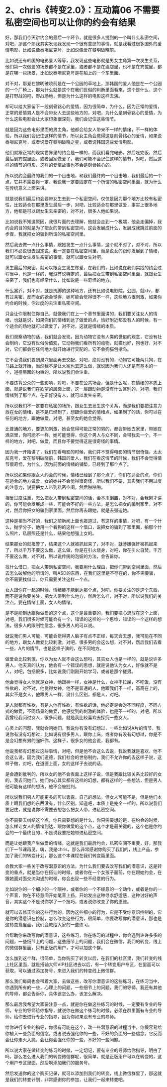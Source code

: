 # 2、chris《转变2.0》：互动篇06 不需要私密空间也可以让你的约会有结果

好，那我们今天讲约会的最后一个环节，就是很多人提到的一个叫什么私密空间，对吧，那这个那我其实发现我发现一个很有意思的事情，就是我看过很多国外的爱情电影，比如说像泰坦尼克号，比如说像爱在黎明破晓前。

比如说还有韩国的电影爱人等等，我发现这些电影就是男女主角第一次发生关系，他们第一次做爱的场景都不是在家里，或者都不是在酒店里，也不是在宾馆里，都是在哪一些场景，比如说泰坦尼克号是在船上的一个车里面。

对不对，那爱在黎明破晓前是在一个公园的草地上，那韩国的爱人他是在一个公园的一个厂椅上，那为什么就是这个在我们世俗的判断里面看来，这个是什么，这个是打野战的吧，野战场地，但是为什么这样的电影这样去演。

却可以给大家留下一段刻骨铭心的爱情，因为很简单，为什么，因为正常的爱情，正常的爱情男人是不会带女人去这些地方的，对吧，为什么是刻骨铭心的爱情，为什么这些电影会让大家印象很深刻，我们会记住这些情节。

就是因为这些电影里面的男主角，他都会给女人带来不一样的情绪，不一样的体验，所以我们会记住这样的情节，所以女主角会觉得这是刻骨铭心的爱情，如果说泰坦尼克号，或者说爱在黎明破晓之星，或者说韩国这些爱情电影。

他们就跟正常的现实世界里的约会是一样的，而我们看完电影，然后吃完饭，然后最后到宾馆里面，或者回家做爱了，我们可能不会记住这样的情节，对吧，然后这样的情节的电影，这样的爱情故事也不会是刻骨铭心的。

所以说约会最终的我们的一个目击地，和我们最终的一个目击地，我们最后的一个点，它并不需要你一定，我说我一定要固定在一个所谓的私密空间里面，就为什么在传统意义上面来讲。

就是说我们最后约会要带女生去到一个私密空间，仅仅是因为那个地方比较有私密性，比较适合在那里发生最后一步，对吧，比较适合在那里做爱，事实上很多地方，他都是可以跟女生去亲密的，对不对，很多人他如果说。

比如说我不知道原因，我很片面的去理解，他就会走到一个极端，他会走偏掉，我约会的目的就是为了把女的带到私密空间，这会发展成什么，发展成我跳过前面的步骤，我就把女的骗到所谓的私密空间里。

然后我去做一点什么事情，跟她发生一点什么事情，这个就不对了，对不对，所以我们不必说很去固定说，我一定要在私密空间里，而是说女的跟你发展到了情绪，就可以跟女生发生亲密的事情，就可以跟女生对吧。

发生最后的亲密，就可以跟女生发生做爱，在我们的，比如说在我们实践的约会过程当中，也是一样的，我没有说特定的，最后把女生带到私密空间里面，就跟女生亲密了，我们也有经常什么，比如说是一些奇怪的地方。

什么富乔，对不对，就是洗脚的这种地方，还有比如说电影院，公园，就ktv，都有过亲密，反而女的她会觉得，她可能会觉得很不一样，这些地方很刺激，如果你约会的时候，你过度的去注重私密空间。

只会让你限制住你自己，就像我们在上一个章节里面讲的，我们要关注女人的情绪，也就是说，如果你们的情绪到达了做爱的点，恰好附近都没有人的时候，有一个适合的场地就可以做爱了，对不对，这就是情绪的本质。

我们观察动物的话，我们就会发现，因为动物它没有人类的世俗的观念，它没有社会制约，它没有世俗价值观，它动物我们看所有的动物，就猫也好，狗也好，对不对，它们都会在任何地方就开始进行交配的，它不会狗猫包括鸟。

它不会说我们要到巢穴里面再去交配，对吧，绝对没有的，动物它可能两只狗，在马路上就开始，当然我不是让大家也去这么做，就说因为我们人还是有基本的一个，道德层面的约束的，所以说我们会注重。

不要违背公众的一些影响，对吧，不要在公共场合，但是什么呢，在情绪的本质上面，就是说我们在欲望的层面上面，这一层跟动物是没有什么区别的，对吧，我们情绪到了那个点，在正好没有人，就可以发生亲密。

所以说我们不一定要在私密的场所，跟女生去发生这个关系，而是我们要把注意力放在女的情绪，是不是已经到了，想跟你做爱的情绪点，如果到了的话，你可以在任何的地方，跟他做爱，对吧，甚至女的她会觉得。

比普通的地方，要更加刺激，她会觉得可能正常的男的，都会带她去家里，带她在酒店里，你可能不一样，她可能觉得，你这个男人与众不同，会带我去一个，不一样的地方，对吧，做爱，而且你不要觉得这是很奇怪的事情。

因为我一开始讲了，我们在看电影的时候，我们并不觉得电影的情节很奇怪，太太尼克号，爱在黎明破晓前，韩国的爱人，我们在看这情节的时候，我们不会觉得情节很奇怪，为什么，因为前面的情绪的铺垫，已经到了那个点了。

所以说如果你跟女人约会的时候，情绪已经到了那个点了，你们在适合的点，你们在适合的地方做爱，女的她并不会觉得很奇怪，所以我们不要，其实我们不用过度的注意力，说要把女人带到私密空间，然后啪啪啪。

相反过度注重，怎么把女人带到私密空间的话，会本末倒置，对不对，会我刚才讲的，你可能会发展成一些，可能会不好的一些方法，是怎么把女的骗到家里，对不对，然后你把女的骗到家里面，然后你再去跟她，就是去强迫她。

这种是相当不好的，我们之前新闻上面也报道过，有这样的事情，对吧，有一个什么，抛学分子，他用一个看狗的这样一个借口，说把女的骗到了家里面，拍那个什么照片，私房照还是什么，结果他想强上女的。

结果那女的就报警了，结果这个人就被抓起来了，对不对，就涉嫌强奸被抓起来了，所以千万不要这么做，这么做，你是在引火烧身，对吧，你在引火自焚，千万不要这么做，对不对，所以说传统的泡妞的方法，会告诉你。

找什么借口，把女人带到私密空间，我要用什么理由，把你们带到空间里面，然后去怎么破解他的所谓的，叫ASD的东西，在我们这里是不存在的，你不需要骗，你不需要找借口，你只需要关注这样一个点。

女人跟你在一起的时候，情绪能不能到达那个点，对吧，你要关注的是这个东西，而不是说你要关注，把女人带到什么地方，然后怎么样，对不对，所以说我们的关注点，要在情绪上面，女人的情绪。

是不是能到达跟你做爱的这个点，这个是最重要的，我们要把心思放在这个上面，对吧，我们很多时候可能会有一个，错误的这样的一个思维，错误的一个这样的想法，很多人的限制性信念，很多男人的可以说。

就说我们男人可能，可能会觉得男人脑子有点不正经，每天会去想，我可能在不同的地方，跟女人做爱比较刺激，对吧，很多男的会这么想，对不对，然后我们去看一些，A片的情节，也是这样子演的，在不同地方。

做爱会比较刺激，你以为女人就不会这么想吗，其实女人也是一样的，就是说许多男人，他天真的认为，他会有一个错误的思想，就是说他认为女人，好像就不是人，对吧，包括很多，比如说我们刚刚开始学习，或者是那个搓男。

他会觉得女人他就是女神，他跟神一样，女神是什么，女神不拉屎，不吃饭，没有性欲的，对不对，他觉得女神，他不是普通的人，他跟我们不一样，高高在上的，其实不是女人，他跟男人一样，没什么区别，都是人，对吧。

是人就都有性欲，有是人他有性欲，有性欲的话，他必定是会对不同程度，不同方式的做爱，不同场景的做爱，他感觉到的刺激的体验，也是不一样的，对吧，所以我曾经我问过女人，很多问题，就是我比较喜欢去探究一些女人。

心灵上的问题，我就会问她们，我说你有没有幻想过，一些比如说A片的情节，我说你有没有幻想过，比如说有很多男人，跟你上床，或者你有没有幻想过，你是不是会幻想有男的强奸你，这样子，很多女的他会说，我都有。

他说我都有幻想过这些事情，对吧，但是他不会这么去说，我说我就是喜欢，他不会这么说，因为我们道德，我们社会的世俗制约，我们不允许你的去这样子说，这样子做，对吧，在道德上面，女的这样子去说的话。

是会遭到批判的，所以女的他不会表面上这样子说，但是我跟比较关系比较好的女的，我去问她们，她们内心其实都有这样的幻想，都有这样的一些想法，但是男人他可能有这样的想法，他不会被批判。

所以说我们男人可能更多的可以表露，自己的想法，但女人可能不是，但是他们本质上跟我们想的东西没有，什么区别，知道吧，本质上是完全一样的，所以说我们要记住，就是说你不需要去想怎么把女人带，进私密空间。

你不需要去纠结这个点，你只需要想的是什么，你只需要想的是，在约会的时候，怎么样让女人的情绪到达，跟你做爱的这个点，这个才是最关键的，这个也是你约会的一个最终目的，不是说我要把她带进私密空间。

而是让她跟我产生做爱的情绪，这就是我们最后约会，私密空间不重要，好，那我们下一节课再见，嗨，我是chris，那么非常感谢你购买了我们的，线上产品，参加了我们的转变计划，那么这个本课程在我们转变篇里面。

会教大家一些关于改写潜意识的方法，为什么我们要去改写我们的潜意识，这是转变的重点，就是当你在搭讪的时候，或者你在一个女孩子面前，你在跟她约会，在跟她面对面交流沟通的时候，你会出现一些不经意的行为。

比如说你的一个细小的一个眼神，或者你的一个不经意的一个动作，或者是你的一个声音，你在不经意间开始尾音上扬，开始发出这种寻求舒适感，这种讨好的声音，其实这个不是说你学了一个技巧，或者说你改变了你的思维。

就可以去修正你的这些行为的，因为这些细小的行为，它是不受你意识控制的，它是你的潜意识在控制，怎么改变这些行为，很简单，你要改写你的潜意识，那也是这转变篇里面，我们会教给大家的一些练习。

会帮助你来改写你的潜意识，这些练习，你在练习的过程中，你会遇到许许多多的问题，一些细节上的问题，这些细节上的问题，我们会在微信，我们的转变，线上的微信群里面，只有正版的用户，才可以加这个群。

怎么加到这个群，很简单，当你购买了转变以后，在我们的社区里，我们转变的线上社区里面，就是搭讪大师VIP社区进去以后，有一个转变用户专区，在里面可以获取，可以通过添加符号，来进入我们的转变线上微信群。

那么我们每周也会带着大家，去做这些，改写你潜意识的这些练习，在练习当中，你遇到所有的一些，心理上的问题，一些细节上的问题，我们的导师，我还有其他的导师，都会告诉你，具体该怎么办，该怎么解决。

那么最后我希望大家要注意一点，就是你在做这些练习的时候，一定要有专业的导师，专业的导师给你指导，就说你在做这个练习的时候，必须在群里面有专业的导师，给你去进行专业的指导，因为你如果没有专业的导师。

给你进行专业的指导，你很有可能在这个，改一些潜意识的过程当中，你很容易给你植入一些负面的信念，或者说去强化你的一些，不好的负面的一些信念，它反而会让你走火入魔，会让你会强化你的一些，不好的一些问题。

所以说大家在做转变的练习的时候，一定切记，要有专业的导师给你指导，明白了吗，那么怎么进入我们的转变微信群呢，很简单，就是正版用户可以在转变的，这个用户专区里面，然后啊添加我们的服务号。

然后发送你的这个购买记录，就可以添加到我们的转变，线上微信群里了，那这就是我们的转变计划，非常感谢你的参加，让我们一起来转变吧。

